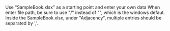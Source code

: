 Use "SampleBook.xlsx" as a starting point and enter your own data
When enter file path, be sure to use "/" instead of "\", which is the windows defaut.
Inside the SampleBook.xlsx, under "Adjacency", multiple entries should be separated by ','.
